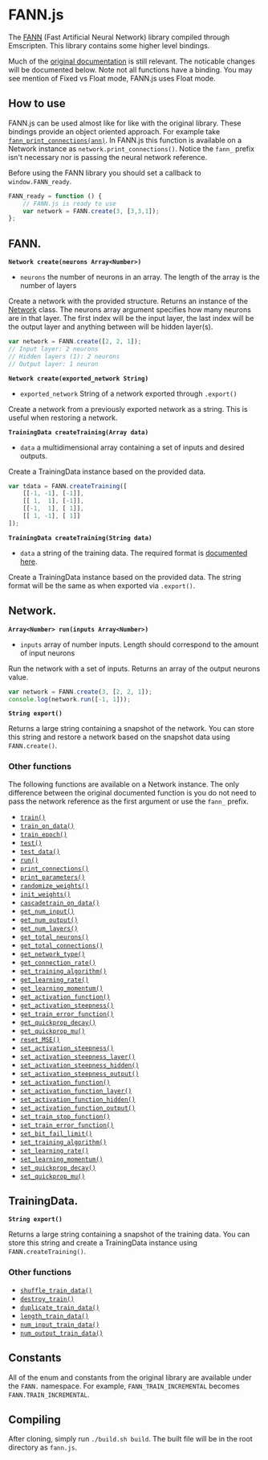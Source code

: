 # FANN.js

The [FANN](http://leenissen.dk/fann/index.php) (Fast Artificial Neural Network) library compiled through Emscripten. This library contains some higher level bindings.

Much of the [original documentation](http://leenissen.dk/fann/html/files/fann-h.html) is still relevant. The noticable changes will be documented below. Note not all functions have a binding. You may see mention of Fixed vs Float mode, FANN.js uses Float mode.

## How to use

FANN.js can be used almost like for like with the original library. These bindings provide an object oriented approach. For example take [`fann_print_connections(ann)`](http://leenissen.dk/fann/html/files/fann-h.html#fann_print_connections). In FANN.js this function is available on a Network instance as `network.print_connections()`. Notice the `fann_` prefix isn't necessary nor is passing the neural network reference.

Before using the FANN library you should set a callback to `window.FANN_ready`.

~~~js
FANN_ready = function () {
	// FANN.js is ready to use	
	var network = FANN.create(3, [3,3,1]);
};
~~~

## FANN.

**`Network create(neurons Array<Number>)`**
- `neurons` the number of neurons in an array. The length of the array is the number of layers

Create a network with the provided structure. Returns an instance of the [Network](#Network) class. The neurons array argument specifies how many neurons are in that layer. The first index will be the input layer, the last index will be the output layer and anything between will be hidden layer(s).

~~~js
var network = FANN.create([2, 2, 1]);
// Input layer: 2 neurons
// Hidden layers (1): 2 neurons
// Output layer: 1 neuron
~~~

**`Network create(exported_network String)`**
- `exported_network` String of a network exported through `.export()`

Create a network from a previously exported network as a string. This is useful when restoring a network.

**`TrainingData createTraining(Array data)`**
- `data` a multidimensional array containing a set of inputs and desired outputs.

Create a TrainingData instance based on the provided data. 

~~~js
var tdata = FANN.createTraining([
    [[-1, -1], [-1]],
    [[ 1,  1], [-1]],
    [[-1,  1], [ 1]],
    [[ 1, -1], [ 1]]
]);
~~~

**`TrainingData createTraining(String data)`**
- `data` a string of the training data. The required format is [documented here](http://leenissen.dk/fann/html/files/fann_train-h.html#fann_read_train_from_file).

Create a TrainingData instance based on the provided data. The string format will be the same as when exported via `.export()`.

## Network.

**`Array<Number> run(inputs Array<Number>)`**
- `inputs` array of number inputs. Length should correspond to the amount of input neurons

Run the network with a set of inputs. Returns an array of the output neurons value.

~~~js
var network = FANN.create(3, [2, 2, 1]);
console.log(network.run([-1, 1]));
~~~

**`String export()`**

Returns a large string containing a snapshot of the network. You can store this string and restore a network based on the snapshot data using `FANN.create()`.

### Other functions

The following functions are available on a Network instance. The only difference between the original documented function is you do not need to pass the network reference as the first argument or use the `fann_` prefix.

- [`train()`](http://leenissen.dk/fann/html/files/fann_train-h.html#fann_train)
- [`train_on_data()`](http://leenissen.dk/fann/html/files/fann_train-h.html#fann_train_on_data)
- [`train_epoch()`](http://leenissen.dk/fann/html/files/fann_train-h.html#fann_train_epoch)
- [`test()`](http://leenissen.dk/fann/html/files/fann_train-h.html#fann_test)
- [`test_data()`](http://leenissen.dk/fann/html/files/fann_train-h.html#fann_test_data)
- [`run()`](http://leenissen.dk/fann/html/files/fann-h.html#fann_run)
- [`print_connections()`](http://leenissen.dk/fann/html/files/fann-h.html#fann_print_connections)
- [`print_parameters()`](http://leenissen.dk/fann/html/files/fann-h.html#fann_print_connections)
- [`randomize_weights()`](http://leenissen.dk/fann/html/files/fann-h.html#fann_init_weights)
- [`init_weights()`](http://leenissen.dk/fann/html/files/fann-h.html#fann_randomize_weights)
- [`cascadetrain_on_data()`](http://leenissen.dk/fann/html/files/fann_cascade-h.html#fann_cascadetrain_on_data)
- [`get_num_input()`](http://leenissen.dk/fann/html/files/fann-h.html#fann_get_num_input)
- [`get_num_output()`](http://leenissen.dk/fann/html/files/fann-h.html#fann_get_num_output)
- [`get_num_layers()`](http://leenissen.dk/fann/html/files/fann-h.html#fann_get_num_layers)
- [`get_total_neurons()`](http://leenissen.dk/fann/html/files/fann-h.html#fann_get_total_neurons)
- [`get_total_connections()`](http://leenissen.dk/fann/html/files/fann-h.html#fann_get_total_connections)
- [`get_network_type()`](http://leenissen.dk/fann/html/files/fann-h.html#fann_get_network_type)
- [`get_connection_rate()`](http://leenissen.dk/fann/html/files/fann-h.html#fann_get_connection_rate)
- [`get_training_algorithm()`](http://leenissen.dk/fann/html/files/fann-h.html#fann_get_training_algorithm)
- [`get_learning_rate()`](http://leenissen.dk/fann/html/files/fann_train-h.html#fann_get_learning_rate)
- [`get_learning_momentum()`](http://leenissen.dk/fann/html/files/fann_train-h.html#fann_get_learning_momentum)
- [`get_activation_function()`](http://leenissen.dk/fann/html/files/fann_train-h.html#fann_get_activation_function)
- [`get_activation_steepness()`](http://leenissen.dk/fann/html/files/fann_train-h.html#fann_get_activation_steepness)
- [`get_train_error_function()`](http://leenissen.dk/fann/html/files/fann_train-h.html#fann_get_train_error_function)
- [`get_quickprop_decay()`](http://leenissen.dk/fann/html/files/fann_train-h.html#fann_get_quickprop_decay)
- [`get_quickprop_mu()`](http://leenissen.dk/fann/html/files/fann_train-h.html#fann_get_quickprop_mu)
- [`reset_MSE()`](http://leenissen.dk/fann/html/files/fann_train-h.html#fann_reset_MSE)
- [`set_activation_steepness()`](http://leenissen.dk/fann/html/files/fann_train-h.html#fann_set_activation_steepness)
- [`set_activation_steepness_layer()`](http://leenissen.dk/fann/html/files/fann_train-h.html#fann_set_activation_steepness_layer)
- [`set_activation_steepness_hidden()`](http://leenissen.dk/fann/html/files/fann_train-h.html#fann_set_activation_steepness_hidden)
- [`set_activation_steepness_output()`](http://leenissen.dk/fann/html/files/fann_train-h.html#fann_set_activation_steepness_output)
- [`set_activation_function()`](http://leenissen.dk/fann/html/files/fann_train-h.html#fann_set_activation_function)
- [`set_activation_function_layer()`](http://leenissen.dk/fann/html/files/fann_train-h.html#fann_set_activation_function_layer)
- [`set_activation_function_hidden()`](http://leenissen.dk/fann/html/files/fann_train-h.html#fann_set_activation_function_hidden)
- [`set_activation_function_output()`](http://leenissen.dk/fann/html/files/fann_train-h.html#fann_set_activation_function_output)
- [`set_train_stop_function()`](http://leenissen.dk/fann/html/files/fann_train-h.html#fann_set_train_stop_function)
- [`set_train_error_function()`](http://leenissen.dk/fann/html/files/fann_train-h.html#fann_set_train_error_function)
- [`set_bit_fail_limit()`](http://leenissen.dk/fann/html/files/fann_train-h.html#fann_set_bit_fail_limit)
- [`set_training_algorithm()`](http://leenissen.dk/fann/html/files/fann_train-h.html#fann_set_training_algorithm)
- [`set_learning_rate()`](http://leenissen.dk/fann/html/files/fann_train-h.html#fann_set_learning_rate)
- [`set_learning_momentum()`](http://leenissen.dk/fann/html/files/fann_train-h.html#fann_set_learning_momentum)
- [`set_quickprop_decay()`](http://leenissen.dk/fann/html/files/fann_train-h.html#fann_set_quickprop_decay)
- [`set_quickprop_mu()`](http://leenissen.dk/fann/html/files/fann_train-h.html#fann_set_quickprop_mu)

## TrainingData.

**`String export()`**

Returns a large string containing a snapshot of the training data. You can store this string and create a TrainingData instance using `FANN.createTraining()`.

### Other functions

- [`shuffle_train_data()`](http://leenissen.dk/fann/html/files/fann_train-h.html#fann_shuffle_train_data)
- [`destroy_train()`](http://leenissen.dk/fann/html/files/fann_train-h.html#fann_destroy_train)
- [`duplicate_train_data()`](http://leenissen.dk/fann/html/files/fann_train-h.html#fann_duplicate_train_data)
- [`length_train_data()`](http://leenissen.dk/fann/html/files/fann_train-h.html#fann_length_train_data)
- [`num_input_train_data()`](http://leenissen.dk/fann/html/files/fann_train-h.html#fann_num_input_train_data)
- [`num_output_train_data()`](http://leenissen.dk/fann/html/files/fann_train-h.html#fann_num_output_train_data)

## Constants

All of the enum and constants from the original library are available under the `FANN.` namespace. For example, `FANN_TRAIN_INCREMENTAL` becomes `FANN.TRAIN_INCREMENTAL`.

## Compiling

After cloning, simply run `./build.sh build`. The built file will be in the root directory as `fann.js`.
